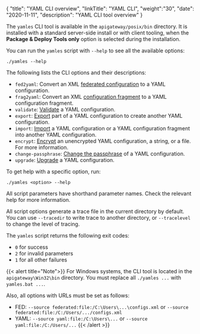 {
"title": "YAML CLI overview",
"linkTitle": "YAML CLI",
"weight":"30",
"date": "2020-11-11",
"description": "YAML CLI tool overview"
}

The `yamles` CLI tool is available in the `apigateway/posix/bin` directory. It is installed with a standard server-side install or with client tooling, when the **Package & Deploy Tools only** option is selected during the installation.

You can run the `yamles` script with `--help` to see all the available options:

```
./yamles --help
```

The following lists the CLI options and their descriptions:

* `fed2yaml`: Convert an XML [federated configuration](/docs/apim_yamles/apim_yamles_cli/yamles_cli_convert#convert-your-xml-configuration-to-a-yaml-configuration) to a YAML configuration.
* `frag2yaml`: Convert an XML [configuration fragment](/docs/apim_yamles/apim_yamles_cli/yamles_cli_convert#convert-your-xml-configuration-fragment-to-a-yaml-configuration-fragment) to a YAML configuration fragment.
* `validate`: [Validate](/docs/apim_yamles/apim_yamles_cli/yamles_cli_validate#validate-configuration-changes-in-the-yaml-configuration) a YAML configuration.
* `export`: [Export](/docs/apim_yamles/apim_yamles_cli/yamles_cli_importexport#export-from-a-yaml-configuration) part of a YAML configuration to create another YAML configuration.
* `import`: [Import](/docs/apim_yamles/apim_yamles_cli/yamles_cli_importexport#import-a-yaml-configuration-into-another-yaml-configuration)  a YAML configuration or a YAML configuration fragment into another YAML configuration.
* `encrypt`: [Encrypt](/docs/apim_yamles/apim_yamles_cli/yamles_cli_encryption#encrypt-an-unencrypted-yaml-configuration)  an unencrypted YAML configuration, a string, or a file. For more information.
* `change-passphrase`: [Change the passphrase](/docs/apim_yamles/apim_yamles_cli/yamles_cli_encryption#change-the-encryption-passphrase-of-a-yaml-configuration) of a YAML configuration.
* `upgrade`: [Upgrade](/docs/apim_yamles/apim_yamles_cli/yamles_cli_upgrade) a YAML configuration.

To get help with a specific option, run:

```
./yamles <option> --help
```

All script parameters have shorthand parameter names. Check the relevant help for more information.

All script options generate a trace file in the current directory by default. You can use `--tracedir` to write trace to another directory, or `--tracelevel` to change the level of tracing.

The `yamles` script returns the following exit codes:

* `0` for success
* `2` for invalid parameters
* `1` for all other failures

{{< alert title="Note">}}
For Windows systems, the CLI tool is located in the `apigateway\Win32\bin` directory. You must replace all `./yamles ...` with `yamles.bat ...`.

Also, all options with URLs must be set as follows:

* FED: `--source federated:file:/C:\Users\...\configs.xml` or `--source federated:file:/C:/Users/.../configs.xml`
* YAML: `--source yaml:file:/C:\Users\...` or `--source yaml:file:/C:/Users/...`
{{< /alert >}}
